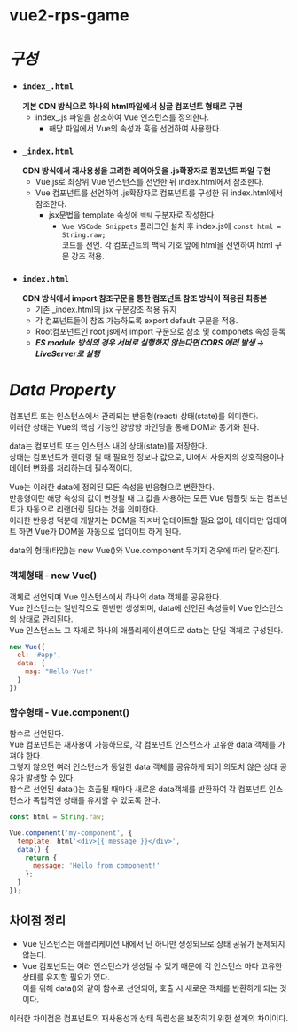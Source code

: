 # vue2-rps-game

# *구성*
 - ### `index_.html`
   **기본 CDN 방식으로 하나의 html파일에서 싱글 컴포넌트 형태로 구현**
   - index_.js 파일을 참조하여 Vue 인스턴스를 정의한다.
     - 해당 파일에서 Vue의 속성과 훅을 선언하여 사용한다.
 - ### `_index.html`
   **CDN 방식에서 재사용성을 고려한 레이아웃을 .js확장자로 컴포넌트 파일 구현**
   - Vue.js로 최상위 Vue 인스턴스를 선언한 뒤 index.html에서 참조한다.
   - Vue 컴포넌트를 선언하여 .js확장자로 컴포넌트를 구성한 뒤 index.html에서 참조한다.
     - jsx문법을 template 속성에 `백틱` 구분자로 작성한다.
       - `Vue VSCode Snippets` 플러그인 설치 후 index.js에 `const html = String.raw;`   
       코드를 선언. 각 컴포넌트의 백틱 기호 앞에 html을 선언하여 html 구문 강조 적용.
 - ### `index.html`  
   **CDN 방식에서 import 참조구문을 통한 컴포넌트 참조 방식이 적용된 최종본**
     - 기존 _index.html의 jsx 구문강조 적용 유지
     - 각 컴포넌트들이 참조 가능하도록 export default 구문을 적용.  
     -  Root컴포넌트인 root.js에서 import 구문으로 참조 및 componets 속성 등록
     - ***ES module 방식의 경우 서버로 실행하지 않는다면 CORS 에러 발생 → LiveServer로 실행***


# *Data Property*
컴포넌트 또는 인스턴스에서 관리되는 반응형(react) 상태(state)를 의미한다.  
이러한 상태는 Vue의 핵심 기능인 양방향 바인딩을 통해 DOM과 동기화 된다.  

data는 컴포넌트 또는 인스턴스 내의 상태(state)를 저장한다.  
상태는 컴포넌트가 렌더링 될 때 필요한 정보나 값으로, UI에서 사용자의 상호작용이나 데이터 변화를 처리하는데 필수적이다.  

Vue는 이러한 data에 정의된 모든 속성을 반응형으로 변환한다.  
반응형이란 해당 속성의 값이 변경될 때 그 값을 사용하는 모든 Vue 템플릿 또는 컴포넌트가 자동으로 리랜더링 된다는 것을 의미한다.  
이러한 반응성 덕분에 개발자는 DOM을 직ㅈ버 업데이트할 필요 없이, 데이터만 업데이트 하면  Vue가 DOM을 자동으로 업데이트 하게 된다.

data의 형태(타입)는 new Vue()와 Vue.component 두가지 경우에 따라 달라진다.

### 객체형태 - new Vue()
객체로 선언되며 Vue 인스턴스에서 하나의 data 객체를 공유한다.  
Vue 인스턴스는 일반적으로 한번만 생성되며, data에 선언된 속성들이 Vue 인스턴스의 상태로 관리된다.  
Vue 인스턴스느 그 자체로 하나의 애플리케이션이므로 data는 단일 객체로 구성된다.
```js
new Vue({
  el: '#app',
  data: {
    msg: "Hello Vue!"
  }
})
```

### 함수형태 - Vue.component()
함수로 선언된다.  
Vue 컴포넌트는 재사용이 가능하므로, 각 컴포넌트 인스턴스가 고유한 data 객체를 가져야 한다.  
그렇지 않으면 여러 인스턴스가 동일한 data 객체를 공유하게 되어 의도치 않은 상태 공유가 발생할 수 있다.  
함수로 선언된 data()는 호출될 때마다 새로운 data객체를 반환하여 각 컴포넌트 인스턴스가 독립적인 상태를 유지할 수 있도록 한다.

```js
const html = String.raw; 

Vue.component('my-component', {
  template: html'<div>{{ message }}</div>',
  data() {
    return {
      message: 'Hello from component!'
    };
  }
});
```

## 차이점 정리
 - Vue 인스턴스는 애플리케이션 내에서 단 하나만 생성되므로 상태 공유가 문제되지 않는다.
 - Vue 컴포넌트는 여러 인스턴스가 생성될 수 있기 때문에 각 인스턴스 마다 고유한 상태를 유지할 필요가 있다.  
 이를 위해 data()와 같이 함수로 선언되어, 호출 시 새로운 객체를 반환하게 되는 것이다.  

이러한 차이점은 컴포넌트의 재사용성과 상태 독립성을 보장히기 위한 설계의 차이이다.